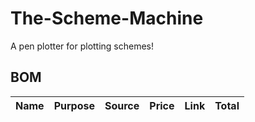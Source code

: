 # The-Scheme-Machine
A pen plotter for plotting schemes!
## BOM
| Name   | Purpose      | Source         | Price | Link | Total|
|:-------|:-------------|:---------------|:------|:------|:----------|
